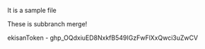 It is a sample file

These is subbranch merge!


ekisanToken - 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
